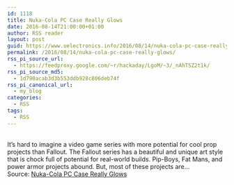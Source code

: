 ```yaml
---
id: 1118
title: Nuka-Cola PC Case Really Glows
date: 2016-08-14T21:00:00+01:00
author: RSS reader
layout: post
guid: https://www.uelectronics.info/2016/08/14/nuka-cola-pc-case-really-glows/
permalink: /2016/08/14/nuka-cola-pc-case-really-glows/
rss_pi_source_url:
  - https://feedproxy.google.com/~r/hackaday/LgoM/~3/_nAhTSZ2t1k/
rss_pi_source_md5:
  - 1d790acab3d3b553ddb928c806deb74f
rss_pi_canonical_url:
  - my_blog
categories:
  - RSS
tags:
  - RSS
---
```

&#013;  
It’s hard to imagine a video game series with more potential for cool prop projects than Fallout. The Fallout series has a beautiful and unique art style that is chock full of potential for real-world builds. Pip-Boys, Fat Mans, and power armor projects abound. But, most of these projects are…&#013;  
Source: <a href="https://feedproxy.google.com/~r/hackaday/LgoM/~3/_nAhTSZ2t1k/" target="_blank">Nuka-Cola PC Case Really Glows</a>